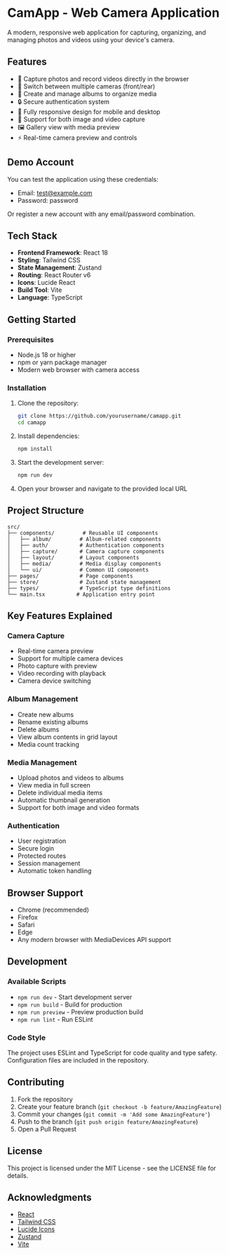 # CamApp - Web Camera Application

A modern, responsive web application for capturing, organizing, and managing photos and videos using your device's camera.

## Features

- 📸 Capture photos and record videos directly in the browser
- 🔄 Switch between multiple cameras (front/rear)
- 📁 Create and manage albums to organize media
- 🔒 Secure authentication system
- 📱 Fully responsive design for mobile and desktop
- 🎥 Support for both image and video capture
- 🖼️ Gallery view with media preview
- ⚡ Real-time camera preview and controls

## Demo Account

You can test the application using these credentials:
- Email: test@example.com
- Password: password

Or register a new account with any email/password combination.

## Tech Stack

- **Frontend Framework**: React 18
- **Styling**: Tailwind CSS
- **State Management**: Zustand
- **Routing**: React Router v6
- **Icons**: Lucide React
- **Build Tool**: Vite
- **Language**: TypeScript

## Getting Started

### Prerequisites

- Node.js 18 or higher
- npm or yarn package manager
- Modern web browser with camera access

### Installation

1. Clone the repository:
   ```bash
   git clone https://github.com/yourusername/camapp.git
   cd camapp
   ```

2. Install dependencies:
   ```bash
   npm install
   ```

3. Start the development server:
   ```bash
   npm run dev
   ```

4. Open your browser and navigate to the provided local URL

## Project Structure

```
src/
├── components/         # Reusable UI components
│   ├── album/         # Album-related components
│   ├── auth/          # Authentication components
│   ├── capture/       # Camera capture components
│   ├── layout/        # Layout components
│   ├── media/         # Media display components
│   └── ui/            # Common UI components
├── pages/             # Page components
├── store/             # Zustand state management
├── types/             # TypeScript type definitions
└── main.tsx          # Application entry point
```

## Key Features Explained

### Camera Capture
- Real-time camera preview
- Support for multiple camera devices
- Photo capture with preview
- Video recording with playback
- Camera device switching

### Album Management
- Create new albums
- Rename existing albums
- Delete albums
- View album contents in grid layout
- Media count tracking

### Media Management
- Upload photos and videos to albums
- View media in full screen
- Delete individual media items
- Automatic thumbnail generation
- Support for both image and video formats

### Authentication
- User registration
- Secure login
- Protected routes
- Session management
- Automatic token handling

## Browser Support

- Chrome (recommended)
- Firefox
- Safari
- Edge
- Any modern browser with MediaDevices API support

## Development

### Available Scripts

- `npm run dev` - Start development server
- `npm run build` - Build for production
- `npm run preview` - Preview production build
- `npm run lint` - Run ESLint

### Code Style

The project uses ESLint and TypeScript for code quality and type safety. Configuration files are included in the repository.

## Contributing

1. Fork the repository
2. Create your feature branch (`git checkout -b feature/AmazingFeature`)
3. Commit your changes (`git commit -m 'Add some AmazingFeature'`)
4. Push to the branch (`git push origin feature/AmazingFeature`)
5. Open a Pull Request

## License

This project is licensed under the MIT License - see the LICENSE file for details.

## Acknowledgments

- [React](https://reactjs.org/)
- [Tailwind CSS](https://tailwindcss.com/)
- [Lucide Icons](https://lucide.dev/)
- [Zustand](https://github.com/pmndrs/zustand)
- [Vite](https://vitejs.dev/)